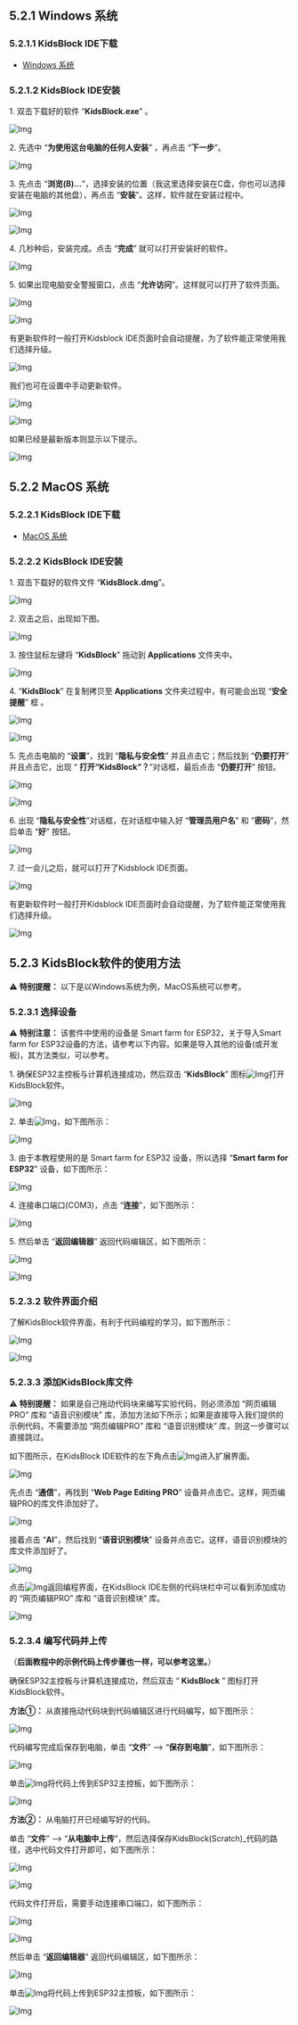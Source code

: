 
## 5.2.1 Windows 系统

### 5.2.1.1 KidsBlock IDE下载

* [Windows 系统](https://xiazai.keyesrobot.cn/KidsBlock.exe)

### 5.2.1.2 KidsBlock IDE安装

1\. 双击下载好的软件 “**KidsBlock.exe**” 。

![Img](./media/kidsblock-1.png)

2\. 先选中 “**为使用这台电脑的任何人安装**” ，再点击 “**下一步**”。

![Img](./media/kidsblock-2.png)

3\. 先点击 “**浏览(B)...**”，选择安装的位置（我这里选择安装在C盘，你也可以选择安装在电脑的其他盘），再点击 “**安装**”。这样，软件就在安装过程中。

![Img](./media/kidsblock-3.png)

![Img](./media/kidsblock-4.png)

4\. 几秒种后，安装完成。点击 “**完成**” 就可以打开安装好的软件。

![Img](./media/kidsblock-5.png)

5\. 如果出现电脑安全警报窗口，点击 “**允许访问**”。这样就可以打开了软件页面。

![Img](./media/kidsblock-7.png)

![Img](./media/kidsblock-6.png)

有更新软件时一般打开Kidsblock IDE页面时会自动提醒，为了软件能正常使用我们选择升级。

![Img](./media/kidsblock-8.png)

我们也可在设置中手动更新软件。

![Img](./media/kidsblock-9.png)

![Img](./media/kidsblock-8.png)

如果已经是最新版本则显示以下提示。

![Img](./media/kidsblock-10.png)

## 5.2.2 MacOS 系统

### 5.2.2.1 KidsBlock IDE下载

* [MacOS 系统](https://xiazai.keyesrobot.cn/KidsBlock.dmg)

### 5.2.2.2 KidsBlock IDE安装

1\. 双击下载好的软件文件 “**KidsBlock.dmg**”。

![Img](./media/kidsblock-11.png)

2\. 双击之后，出现如下图。

![Img](./media/kidsblock-12.png)

3\. 按住鼠标左键将 “**KidsBlock**” 拖动到 **Applications** 文件夹中。

![Img](./media/kidsblock-13.png)

4\. “**KidsBlock**” 在复制拷贝至 **Applications** 文件夹过程中，有可能会出现 “**安全提醒**” 框 。

![Img](./media/kidsblock-14.png)

![Img](./media/kidsblock-15.png)

5\. 先点击电脑的 “**设置**”，找到 “**隐私与安全性**” 并且点击它；然后找到 “**仍要打开**” 并且点击它，出现 “ **打开“KidsBlock”？**”对话框，最后点击 “**仍要打开**” 按钮。

![Img](./media/kidsblock-16.png)

![Img](./media/kidsblock-17.png)

6\. 出现 “**隐私与安全性**”对话框，在对话框中输入好 “**管理员用户名**” 和 “**密码**”，然后单击 “**好**” 按钮。

![Img](./media/kidsblock-18.png)

7\. 过一会儿之后，就可以打开了Kidsblock IDE页面。

![Img](./media/kidsblock-19.png)

有更新软件时一般打开Kidsblock IDE页面时会自动提醒，为了软件能正常使用我们选择升级。

![Img](./media/kidsblock-8.png)

## 5.2.3 KidsBlock软件的使用方法

⚠️ **特别提醒：** 以下是以Windows系统为例，MacOS系统可以参考。

### 5.2.3.1 选择设备

⚠️ **特别注意：** 该套件中使用的设备是 Smart farm for ESP32，关于导入Smart farm for ESP32设备的方法，请参考以下内容。如果是导入其他的设备(或开发板)，其方法类似，可以参考。

1\. 确保ESP32主控板与计算机连接成功，然后双击 “**KidsBlock**” 图标![Img](./media/KidsBlock.png)打开KidsBlock软件。

![Img](./media/a36.png)

2\. 单击![Img](./media/Equip.png)，如下图所示：

![Img](./media/Equip-1.png)

3\. 由于本教程使用的是 Smart farm for ESP32 设备，所以选择 “**Smart farm for ESP32**” 设备，如下图所示：

![Img](./media/Equip-3.png)

4\. 连接串口端口(COM3)，点击 “**连接**”，如下图所示：

![Img](./media/Equip-4.png)

5\. 然后单击 “**返回编辑器**” 返回代码编辑区，如下图所示：

![Img](./media/Equip-5.png)

![Img](./media/Equip-6.png)

### 5.2.3.2 软件界面介绍

了解KidsBlock软件界面，有利于代码编程的学习，如下图所示：

![Img](./media/Equip-7.png)

![Img](./media/Equip-8.png)

### 5.2.3.3 添加KidsBlock库文件

⚠️ **特别提醒：** 如果是自己拖动代码块来编写实验代码，则必须添加 “网页编辑PRO” 库和 “语音识别模块” 库，添加方法如下所示；如果是直接导入我们提供的示例代码，不需要添加 “网页编辑PRO” 库和 “语音识别模块” 库，则这一步骤可以直接跳过。

如下图所示，在KidsBlock IDE软件的左下角点击![Img](./media/Extension.png)进入扩展界面。

![Img](./media/Extension1.png)

先点击 “**通信**”，再找到 “**Web Page Editing PRO**” 设备并点击它。这样，网页编辑PRO的库文件添加好了。

![Img](./media/PRO1.png)

接着点击 “**AI**”，然后找到 “**语音识别模块**” 设备并点击它。这样，语音识别模块的库文件添加好了。

![Img](./media/PRO01.png)

点击![Img](./media/Return.png)返回编程界面，在KidsBlock IDE左侧的代码块栏中可以看到添加成功的 “网页编辑PRO” 库和 “语音识别模块” 库。

![Img](./media/web-editing00.png)

### 5.2.3.4 编写代码并上传

（**后面教程中的示例代码上传步骤也一样，可以参考这里。**）

确保ESP32主控板与计算机连接成功，然后双击 “ **KidsBlock** ” 图标打开KidsBlock软件。

**方法①：** 从直接拖动代码块到代码编辑区进行代码编写，如下图所示：

![Img](./media/Equip-9.png)

代码编写完成后保存到电脑，单击 “**文件**” --> “**保存到电脑**”，如下图所示：

![Img](./media/Equip-10.png)

单击![Img](./media/upload.png)将代码上传到ESP32主控板，如下图所示：

![Img](./media/Equip-11.png)

**方法②：** 从电脑打开已经编写好的代码。

单击 “**文件**” --> “**从电脑中上传**”，然后选择保存KidsBlock(Scratch)_代码的路径，选中代码文件打开即可，如下图所示：

![Img](./media/Equip-12.png)

![Img](./media/Equip-13.png)

代码文件打开后，需要手动连接串口端口，如下图所示：

![Img](./media/Equip-14.png)

![Img](./media/Equip-15.png)

然后单击 “**返回编辑器**” 返回代码编辑区，如下图所示：

![Img](./media/Equip-16.png)

单击![Img](./media/upload.png)将代码上传到ESP32主控板，如下图所示：

![Img](./media/Equip-17.png)